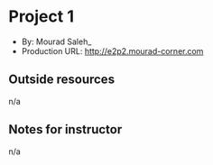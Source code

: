 # Project 1

- By: Mourad Saleh\_
- Production URL: <http://e2p2.mourad-corner.com>

## Outside resources

n/a

## Notes for instructor

n/a
